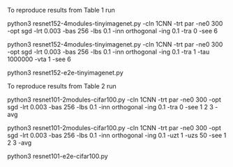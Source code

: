 To reproduce results from Table 1 run

python3 resnet152-4modules-tinyimagenet.py -cln 1CNN -trt par -ne0 300 -opt sgd -lrt 0.003 -bas 256 -lbs 0.1 -inn orthogonal -ing 0.1 -tra 0 -see 6

python3 resnet152-4modules-tinyimagenet.py -cln 1CNN -trt par -ne0 300 -opt sgd -lrt 0.003 -bas 256 -lbs 0.1 -inn orthogonal -ing 0.1 -tra 1 -tau 1000000 -vta 1 -see 6

python3 resnet152-e2e-tinyimagenet.py 

To reproduce results from Table 2 run

python3 resnet101-2modules-cifar100.py -cln 1CNN -trt par -ne0 300 -opt sgd -lrt 0.003 -bas 256 -lbs 0.1 -inn orthogonal -ing 0.1 -tra 0 -see 1 2 3 -avg

python3 resnet101-2modules-cifar100.py -cln 1CNN -trt par -ne0 300 -opt sgd -lrt 0.003 -bas 256 -lbs 0.1 -inn orthogonal -ing 0.1 -uzt 1 -uzs 50 -see 1 2 3 -avg

python3 resnet101-e2e-cifar100.py

